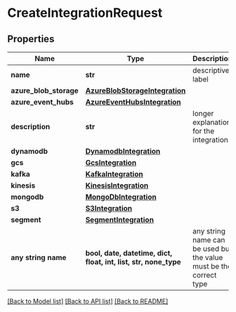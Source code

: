 # CreateIntegrationRequest


## Properties
Name | Type | Description | Notes
------------ | ------------- | ------------- | -------------
**name** | **str** | descriptive label | 
**azure_blob_storage** | [**AzureBlobStorageIntegration**](AzureBlobStorageIntegration.md) |  | [optional] 
**azure_event_hubs** | [**AzureEventHubsIntegration**](AzureEventHubsIntegration.md) |  | [optional] 
**description** | **str** | longer explanation for the integration | [optional] 
**dynamodb** | [**DynamodbIntegration**](DynamodbIntegration.md) |  | [optional] 
**gcs** | [**GcsIntegration**](GcsIntegration.md) |  | [optional] 
**kafka** | [**KafkaIntegration**](KafkaIntegration.md) |  | [optional] 
**kinesis** | [**KinesisIntegration**](KinesisIntegration.md) |  | [optional] 
**mongodb** | [**MongoDbIntegration**](MongoDbIntegration.md) |  | [optional] 
**s3** | [**S3Integration**](S3Integration.md) |  | [optional] 
**segment** | [**SegmentIntegration**](SegmentIntegration.md) |  | [optional] 
**any string name** | **bool, date, datetime, dict, float, int, list, str, none_type** | any string name can be used but the value must be the correct type | [optional]

[[Back to Model list]](../README.md#documentation-for-models) [[Back to API list]](../README.md#documentation-for-api-endpoints) [[Back to README]](../README.md)



